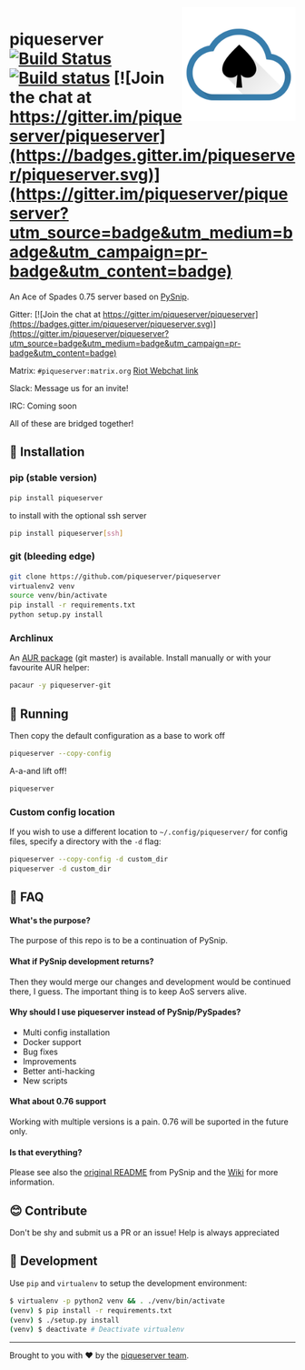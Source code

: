 
<img src="doc/logo.png" align="right" width="200px" alt="logo">

# piqueserver [![Build Status](https://travis-ci.org/piqueserver/piqueserver.svg?branch=master)](https://travis-ci.org/piqueserver/piqueserver) [![Build status](https://ci.appveyor.com/api/projects/status/3mayprg9le4lejmm/branch/master?svg=true)](https://ci.appveyor.com/project/NotAFile/piqueserver/branch/master) [![Join the chat at https://gitter.im/piqueserver/piqueserver](https://badges.gitter.im/piqueserver/piqueserver.svg)](https://gitter.im/piqueserver/piqueserver?utm_source=badge&utm_medium=badge&utm_campaign=pr-badge&utm_content=badge)

An Ace of Spades 0.75 server based on [PySnip](https://github.com/NateShoffner/PySnip).

Gitter: [![Join the chat at https://gitter.im/piqueserver/piqueserver](https://badges.gitter.im/piqueserver/piqueserver.svg)](https://gitter.im/piqueserver/piqueserver?utm_source=badge&utm_medium=badge&utm_campaign=pr-badge&utm_content=badge)

Matrix: `#piqueserver:matrix.org` [Riot Webchat link](https://riot.im/app/#/room/#piqueserver:matrix.org)

Slack: Message us for an invite!

IRC: Coming soon

All of these are bridged together!

## :rocket: Installation

### pip (stable version)

```bash
pip install piqueserver
```

to install with the optional ssh server

```bash
pip install piqueserver[ssh]
```

### git (bleeding edge)

```bash
git clone https://github.com/piqueserver/piqueserver
virtualenv2 venv
source venv/bin/activate
pip install -r requirements.txt
python setup.py install
```

### Archlinux

An [AUR package](https://aur.archlinux.org/packages/piqueserver-git/) (git master) is available. Install manually or
with your favourite AUR helper:

```bash
pacaur -y piqueserver-git
```

## :rocket: Running

Then copy the default configuration as a base to work off

```bash
piqueserver --copy-config
```

A-a-and lift off!

```bash
piqueserver
```

### Custom config location

If you wish to use a different location to `~/.config/piqueserver/` for config files, specify a directory with the `-d`
flag:

```bash
piqueserver --copy-config -d custom_dir
piqueserver -d custom_dir
```


## :speech_balloon: FAQ

#### What's the purpose?


 The purpose of this repo is to be a continuation of PySnip.

#### What if PySnip development returns?

Then they would merge our changes and development would be continued
there, I guess. The important thing is to keep AoS servers alive.

#### Why should I use piqueserver instead of PySnip/PySpades?

 * Multi config installation
 * Docker support
 * Bug fixes
 * Improvements
 * Better anti-hacking
 * New scripts

#### What about 0.76 support

 Working with multiple versions is a pain. 0.76 will be suported in the
 future only.

#### Is that everything?

 Please see also the [original README](https://github.com/piqueserver/piqueserver/blob/master/OLD_README.md) from PySnip and
 the [Wiki](https://github.com/piqueserver/piqueserver/wiki) for more information.

## :blush: Contribute

Don't be shy and submit us a PR or an issue! Help is always appreciated

## :wrench: Development

Use `pip` and `virtualenv` to setup the development environment:

```bash
$ virtualenv -p python2 venv && . ./venv/bin/activate
(venv) $ pip install -r requirements.txt
(venv) $ ./setup.py install
(venv) $ deactivate # Deactivate virtualenv
```
-------
Brought to you with :heart: by the [piqueserver team](https://github.com/orgs/piqueserver/people).
